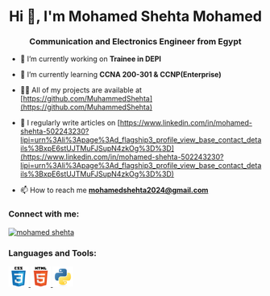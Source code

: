 <h1 align="center">Hi 👋, I'm Mohamed Shehta Mohamed</h1>
<h3 align="center">Communication and Electronics Engineer from Egypt</h3>

- 🔭 I’m currently working on **Trainee in DEPI**

- 🌱 I’m currently learning **CCNA 200-301 & CCNP(Enterprise)**

- 👨‍💻 All of my projects are available at [https://github.com/MuhammedShehta](https://github.com/MuhammedShehta)

- 📝 I regularly write articles on [https://www.linkedin.com/in/mohamed-shehta-502243230?lipi=urn%3Ali%3Apage%3Ad_flagship3_profile_view_base_contact_details%3BxpE6stUJTMuFJSupN4zkOg%3D%3D](https://www.linkedin.com/in/mohamed-shehta-502243230?lipi=urn%3Ali%3Apage%3Ad_flagship3_profile_view_base_contact_details%3BxpE6stUJTMuFJSupN4zkOg%3D%3D)

- 📫 How to reach me **mohamedshehta2024@gmail.com**

<h3 align="left">Connect with me:</h3>
<p align="left">
<a href="https://linkedin.com/in/mohamed shehta" target="blank"><img align="center" src="https://raw.githubusercontent.com/rahuldkjain/github-profile-readme-generator/master/src/images/icons/Social/linked-in-alt.svg" alt="mohamed shehta" height="30" width="40" /></a>
</p>

<h3 align="left">Languages and Tools:</h3>
<p align="left"> <a href="https://www.w3schools.com/css/" target="_blank" rel="noreferrer"> <img src="https://raw.githubusercontent.com/devicons/devicon/master/icons/css3/css3-original-wordmark.svg" alt="css3" width="40" height="40"/> </a> <a href="https://www.w3.org/html/" target="_blank" rel="noreferrer"> <img src="https://raw.githubusercontent.com/devicons/devicon/master/icons/html5/html5-original-wordmark.svg" alt="html5" width="40" height="40"/> </a> <a href="https://www.python.org" target="_blank" rel="noreferrer"> <img src="https://raw.githubusercontent.com/devicons/devicon/master/icons/python/python-original.svg" alt="python" width="40" height="40"/> </a> </p>
